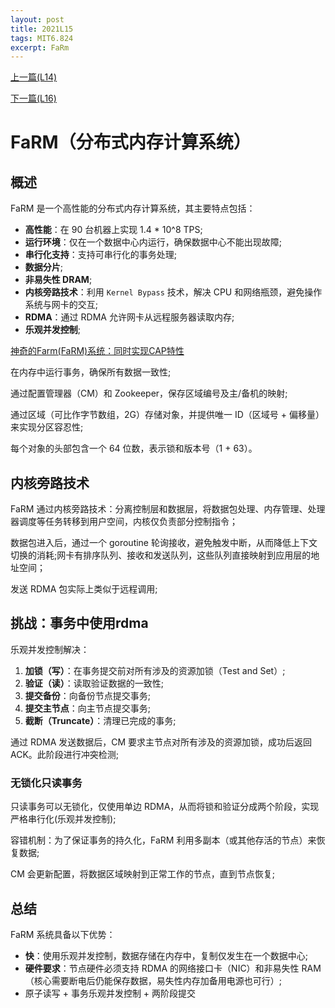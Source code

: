 ```yaml
---
layout: post
title: 2021L15
tags: MIT6.824
excerpt: FaRm
---
```


[上一篇(L14)](https://acceleratorssr.github.io/2024/10/04/6.824L14.html)

[下一篇(L16)]()

# FaRM（分布式内存计算系统）

## 概述

FaRM 是一个高性能的分布式内存计算系统，其主要特点包括：

- **高性能**：在 90 台机器上实现 1.4 * 10^8 TPS;
- **运行环境**：仅在一个数据中心内运行，确保数据中心不能出现故障;
- **串行化支持**：支持可串行化的事务处理;
- **数据分片**;
- **非易失性 DRAM**;
- **内核旁路技术**：利用 `Kernel Bypass` 技术，解决 CPU 和网络瓶颈，避免操作系统与网卡的交互;
- **RDMA**：通过 RDMA 允许网卡从远程服务器读取内存;
- **乐观并发控制**;

[神奇的Farm(FaRM)系统：同时实现CAP特性](https://zhuanlan.zhihu.com/p/408675054)


在内存中运行事务，确保所有数据一致性;

通过配置管理器（CM）和 Zookeeper，保存区域编号及主/备机的映射;

通过区域（可比作字节数组，2G）存储对象，并提供唯一 ID（区域号 + 偏移量）来实现分区容忍性;

每个对象的头部包含一个 64 位数，表示锁和版本号（1 + 63）。

## 内核旁路技术

FaRM 通过内核旁路技术：分离控制层和数据层，将数据包处理、内存管理、处理器调度等任务转移到用户空间，内核仅负责部分控制指令；

数据包进入后，通过一个 goroutine 轮询接收，避免触发中断，从而降低上下文切换的消耗;网卡有排序队列、接收和发送队列，这些队列直接映射到应用层的地址空间；

发送 RDMA 包实际上类似于远程调用;

## 挑战：事务中使用rdma

乐观并发控制解决：

1. **加锁（写）**：在事务提交前对所有涉及的资源加锁（Test and Set）;
2. **验证（读）**：读取验证数据的一致性;
3. **提交备份**：向备份节点提交事务;
4. **提交主节点**：向主节点提交事务;
5. **截断（Truncate）**：清理已完成的事务;

通过 RDMA 发送数据后，CM 要求主节点对所有涉及的资源加锁，成功后返回 ACK。此阶段进行冲突检测;

### 无锁化只读事务

只读事务可以无锁化，仅使用单边 RDMA，从而将锁和验证分成两个阶段，实现严格串行化(乐观并发控制);

容错机制：为了保证事务的持久化，FaRM 利用多副本（或其他存活的节点）来恢复数据;

CM 会更新配置，将数据区域映射到正常工作的节点，直到节点恢复;

## 总结

FaRM 系统具备以下优势：

- **快**：使用乐观并发控制，数据存储在内存中，复制仅发生在一个数据中心;
- **硬件要求**：节点硬件必须支持 RDMA 的网络接口卡（NIC）和非易失性 RAM（核心需要断电后仍能保存数据，易失性内存加备用电源也可行）;
- 原子读写 + 事务乐观并发控制 + 两阶段提交
